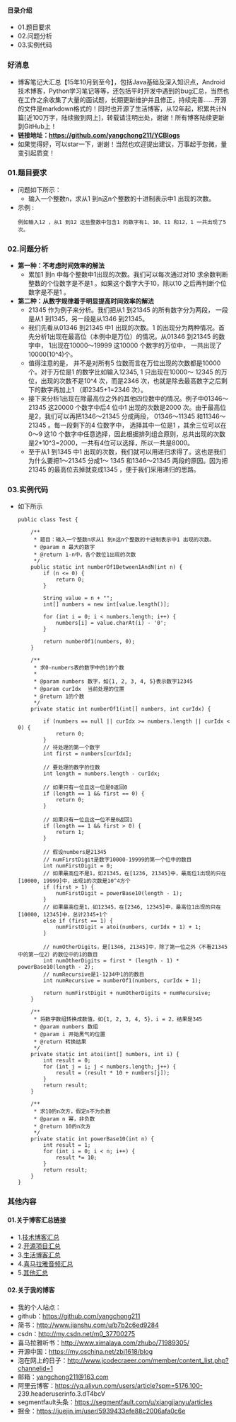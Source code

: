 #### 目录介绍
- 01.题目要求
- 02.问题分析
- 03.实例代码



### 好消息
- 博客笔记大汇总【15年10月到至今】，包括Java基础及深入知识点，Android技术博客，Python学习笔记等等，还包括平时开发中遇到的bug汇总，当然也在工作之余收集了大量的面试题，长期更新维护并且修正，持续完善……开源的文件是markdown格式的！同时也开源了生活博客，从12年起，积累共计N篇[近100万字，陆续搬到网上]，转载请注明出处，谢谢！所有博客陆续更新到GitHub上！
- **链接地址：https://github.com/yangchong211/YCBlogs**
- 如果觉得好，可以star一下，谢谢！当然也欢迎提出建议，万事起于忽微，量变引起质变！






### 01.题目要求
- 问题如下所示：
    - 输入一个整数n，求从1 到n这n个整数的十进制表示中1 出现的次数。
- 示例 :
    ```
    例如输入12 ，从1 到12 这些整数中包含1 的数字有1、10、11 和12，1 一共出现了5 次。
    ```




### 02.问题分析
- **第一种：不考虑时间效率的解法**
    - 累加1 到n 中每个整数中1出现的次数。我们可以每次通过对10 求余数判断整数的个位数字是不是1 。如果这个数字大于10，除以10 之后再判断个位数字是不是1 。
- **第二种：从数字规律着手明显提高时间效率的解法**
    - 21345 作为例子来分析。我们把从1 到21345 的所有数字分为两段， 一段是从1 到1345，另一段是从1346 到21345。
    - 我们先看从01346 到21345 中1 出现的次数。1 的出现分为两种情况。首先分析1出现在最高位（本例中是万位）的情况。从01346 到21345 的数字中， 1出现在10000～19999 这10000 个数字的万位中， 一共出现了10000(10^4)个。
    - 值得注意的是， 并不是对所有5 位数而言在万位出现的次数都是10000 个。对于万位是1 的数字比如输入12345, 1 只出现在10000～ 12345 的万位，出现的次数不是10^4 次，而是2346 次，也就是除去最高数字之后剩下的数字再加上1 （即2345+1=2346 次）。
    - 接下来分析1出现在除最高位之外的其他四位数中的情况。例子中01346～21345 这20000 个数字中后4 位中1 出现的次数是2000 次。由于最高位是2，我们可以再把1346～21345 分成两段， 01346～11345 和11346～21345 。每一段剩下的4 位数字中， 选择其中一位是1 ，其余三位可以在0～9 这10 个数字中任意选择，因此根据排列组合原则，总共出现的次数是2*10^3=2000，一共有4位可以选择，所以一共是8000。
    - 至于从1 到1345 中1 出现的次数，我们就可以用递归求得了。这也是我们为什么要把1～21345 分成1～ 1345 和1346～21345 两段的原因。因为把21345 的最高位去掉就变成1345 ，便于我们采用递归的思路。


### 03.实例代码
- 如下所示
    ```
    public class Test {
    
        /**
         * 题目：输入一个整数n求从1 到n这n个整数的十进制表示中1 出现的次数。
         * @param n 最大的数字
         * @return 1-n中，各个数位1出现的次数
         */
        public static int numberOf1Between1AndN(int n) {
            if (n <= 0) {
                return 0;
            }
    
            String value = n + "";
            int[] numbers = new int[value.length()];
    
            for (int i = 0; i < numbers.length; i++) {
                numbers[i] = value.charAt(i) - '0';
            }
    
            return numberOf1(numbers, 0);
        }
    
        /**
         * 求0-numbers表的数字中的1的个数
         *
         * @param numbers 数字，如{1, 2, 3, 4, 5}表示数字12345
         * @param curIdx  当前处理的位置
         * @return 1的个数
         */
        private static int numberOf1(int[] numbers, int curIdx) {
    
            if (numbers == null || curIdx >= numbers.length || curIdx < 0) {
                return 0;
            }
            // 待处理的第一个数字
            int first = numbers[curIdx];
    
            // 要处理的数字的位数
            int length = numbers.length - curIdx;
    
            // 如果只有一位且这一位是0返回0
            if (length == 1 && first == 0) {
                return 0;
            }
    
            // 如果只有一位且这一位不是0返回1
            if (length == 1 && first > 0) {
                return 1;
            }
    
            // 假设numbers是21345
            // numFirstDigit是数字10000-19999的第一个位中的数目
            int numFirstDigit = 0;
            // 如果最高位不是1，如21345，在[1236, 21345]中，最高位1出现的只在[10000, 19999]中，出现1的次数是10^4方个
            if (first > 1) {
                numFirstDigit = powerBase10(length - 1);
            }
            // 如果最高位是1，如12345，在[2346, 12345]中，最高位1出现的只在[10000, 12345]中，总计2345+1个
            else if (first == 1) {
                numFirstDigit = atoi(numbers, curIdx + 1) + 1;
            }
    
            // numOtherDigits，是[1346, 21345]中，除了第一位之外（不看21345中的第一位2）的数位中的1的数目
            int numOtherDigits = first * (length - 1) * powerBase10(length - 2);
            // numRecursive是1-1234中1的的数目
            int numRecursive = numberOf1(numbers, curIdx + 1);
    
            return numFirstDigit + numOtherDigits + numRecursive;
        }
    
        /**
         * 将数字数组转换成数值，如{1, 2, 3, 4, 5}，i = 2，结果是345
         * @param numbers 数组
         * @param i 开始黑气的位置
         * @return 转换结果
         */
        private static int atoi(int[] numbers, int i) {
            int result = 0;
            for (int j = i; j < numbers.length; j++) {
                result = (result * 10 + numbers[j]);
            }
            return result;
        }
    
        /**
         * 求10的n次方，假定n不为负数
         * @param n 幂，非负数
         * @return 10的n次方
         */
        private static int powerBase10(int n) {
            int result = 1;
            for (int i = 0; i < n; i++) {
                result *= 10;
            }
            return result;
        }
    }
    ```



### 其他内容
#### 01.关于博客汇总链接
- 1.[技术博客汇总](https://www.jianshu.com/p/614cb839182c)
- 2.[开源项目汇总](https://blog.csdn.net/m0_37700275/article/details/80863574)
- 3.[生活博客汇总](https://blog.csdn.net/m0_37700275/article/details/79832978)
- 4.[喜马拉雅音频汇总](https://www.jianshu.com/p/f665de16d1eb)
- 5.[其他汇总](https://www.jianshu.com/p/53017c3fc75d)



#### 02.关于我的博客
- 我的个人站点：
- github：https://github.com/yangchong211
- 简书：http://www.jianshu.com/u/b7b2c6ed9284
- csdn：http://my.csdn.net/m0_37700275
- 喜马拉雅听书：http://www.ximalaya.com/zhubo/71989305/
- 开源中国：https://my.oschina.net/zbj1618/blog
- 泡在网上的日子：http://www.jcodecraeer.com/member/content_list.php?channelid=1
- 邮箱：yangchong211@163.com
- 阿里云博客：https://yq.aliyun.com/users/article?spm=5176.100- 239.headeruserinfo.3.dT4bcV
- segmentfault头条：https://segmentfault.com/u/xiangjianyu/articles
- 掘金：https://juejin.im/user/5939433efe88c2006afa0c6e










